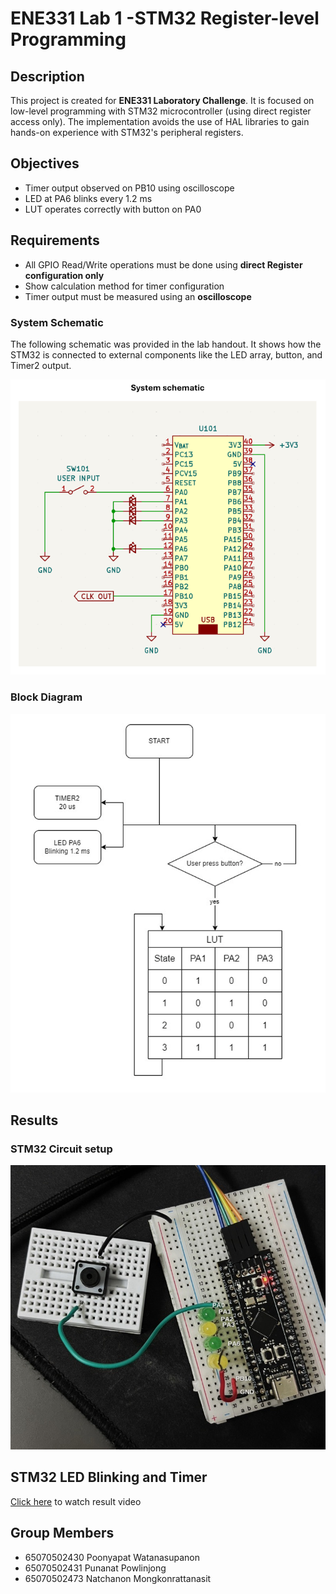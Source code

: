 # ENE331 Lab 1 -STM32 Register-level Programming

## Description
This project is created for **ENE331 Laboratory Challenge**. It is focused on low-level programming with STM32 microcontroller (using direct register access only). The implementation avoids the use of HAL libraries to gain hands-on experience with STM32's peripheral registers.

## Objectives

- Timer output observed on PB10 using oscilloscope
- LED at PA6 blinks every 1.2 ms
- LUT operates correctly with button on PA0

## Requirements

- All GPIO Read/Write operations must be done using **direct Register configuration only**
- Show calculation method for timer configuration
- Timer output must be measured using an **oscilloscope**

### System Schematic

The following schematic was provided in the lab handout. It shows how the STM32 is connected to external components like the LED array, button, and Timer2 output.

![System Schematic](images/system_schematic.png)

### Block Diagram

![diagram](images/diagram.png)

## Results

### STM32 Circuit setup
![STM32circuit](images/stm32circuit.jpg)

## STM32 LED Blinking and Timer
[Click here](https://youtube.com/shorts/9PH7rKfd-kI?feature=share) to watch result video

## Group Members
- 65070502430 Poonyapat Watanasupanon
- 65070502431 Punanat Powlinjong
- 65070502473 Natchanon Mongkonrattanasit
